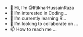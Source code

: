 - 👋 Hi, I’m @IftikharHussainRaza
- 👀 I’m interested in Coding...
- 🌱 I’m currently learning R...
- 💞️ I’m looking to collaborate on ...
- 📫 How to reach me ...

<!---
IftikharHussainRaza/IftikharHussainRaza is a ✨ special ✨ repository because its `README.md` (this file) appears on your GitHub profile.
You can click the Preview link to take a look at your changes.
--->
